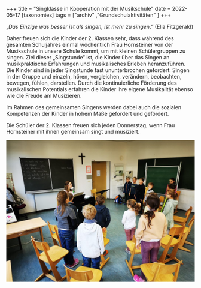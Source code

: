 +++
title = "Singklasse in Kooperation mit der Musikschule"
date = 2022-05-17
[taxonomies]
tags = ["archiv" ,"Grundschulaktivitäten" ]
+++

„_Das Einzige was besser ist als singen, ist mehr zu singen_.“ (Ella Fitzgerald)

Daher freuen sich die Kinder der 2. Klassen sehr, dass während des gesamten Schuljahres einmal wöchentlich Frau Hornsteiner von der Musikschule in unsere Schule kommt, um mit kleinen Schülergruppen zu singen. Ziel dieser „Singstunde“ ist, die Kinder über das Singen an musikpraktische Erfahrungen und musikalisches Erleben heranzuführen. Die Kinder sind in jeder Singstunde fast ununterbrochen gefordert: Singen in der Gruppe und einzeln, hören, vergleichen, verändern, beobachten, bewegen, fühlen, darstellen. Durch die kontinuierliche Förderung des musikalischen Potentials erfahren die Kinder ihre eigene Musikalität ebenso wie die Freude am Musizieren.

Im Rahmen des gemeinsamen Singens werden dabei auch die sozialen Kompetenzen der Kinder in hohem Maße gefordert und gefördert.

Die Schüler der 2. Klassen freuen sich jeden Donnerstag, wenn Frau Hornsteiner mit ihnen gemeinsam singt und musiziert.

[![](images/Foto-Singklasse-1024x768.jpg)](https://volksschule-partenkirchen.de/wp-content/uploads/Foto-Singklasse.jpg)
